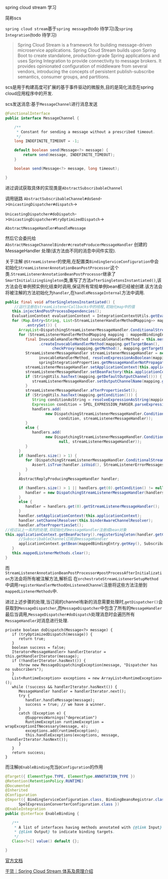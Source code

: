 spring cloud stream 学习 

简称scs

`spring cloud stream`基于`spring message`(todo 待学习)及`spring Integration`(todo 待学习)

> Spring Cloud Stream is a framework for building message-driven microservice applications. Spring Cloud Stream builds upon Spring Boot to create standalone, production-grade Spring applications and uses Spring Integration to provide connectivity to message brokers. It provides opinionated configuration of middleware from several vendors, introducing the concepts of persistent publish-subscribe semantics, consumer groups, and partitions.

scs是用于构建高度可扩展的基于事件驱动的微服务,目的是简化消息在spring cloud应用程序中的开发.

scs发送消息:基于`MessageChannel`进行消息发送

```java
@FunctionalInterface
public interface MessageChannel {

	/**
	 * Constant for sending a message without a prescribed timeout.
	 */
	long INDEFINITE_TIMEOUT = -1;

	default boolean send(Message<?> message) {
		return send(message, INDEFINITE_TIMEOUT);
	}

	boolean send(Message<?> message, long timeout);

}

```

进过调试获取具体的实现类是`AbstractSubscribableChannel`

调用链路 `AbstractSubscribableChannel#doSend`->`UnicastingDispatcher#dispatch`->

`UnicastingDispatcher#doDispatch`->`UnicastingDispatcher#tryOptimizedDispatch`->

`AbstractMessageHandler#handleMessage`

然后它会委托给 `AbstractMessageChannelBinder#createProducerMessageHandler` 创建的 MessageHandler 处理(该方法由不同的消息中间件实现).



关于注解 `@StreamListener`的使用,在配置类`BindingServiceConfiguration`中会初始化`StreamListenerAnnotationBeanPostProcessor`这个类.`StreamListenerAnnotationBeanPostProcessor`继承了`SmartInitializingSingleton`类,重写了方法`afterSingletonsInstantiated()`,该方法会在单例预实例化结束时调用,保证所有常规单例bean都已经被创建.该方法会将被注解的方法初始化为`handler`,在`handleMessageInternal`方法中调用.

```java
public final void afterSingletonsInstantiated() {
	//运行注册在streamListenerCallbacks中的线程,初始化map中的值	
   this.injectAndPostProcessDependencies();
   EvaluationContext evaluationContext = IntegrationContextUtils.getEvaluationContext(this.applicationContext.getBeanFactory());
   for (Map.Entry<String, List<StreamListenerHandlerMethodMapping>> mappedBindingEntry : mappedListenerMethods
         .entrySet()) {
      ArrayList<DispatchingStreamListenerMessageHandler.ConditionalStreamListenerMessageHandlerWrapper> handlers = new ArrayList<>();
      for (StreamListenerHandlerMethodMapping mapping : mappedBindingEntry.getValue()) {
         final InvocableHandlerMethod invocableHandlerMethod = this.messageHandlerMethodFactory
               .createInvocableHandlerMethod(mapping.getTargetBean(),
                     checkProxy(mapping.getMethod(), mapping.getTargetBean()));
         StreamListenerMessageHandler streamListenerMessageHandler = new StreamListenerMessageHandler(
               invocableHandlerMethod, resolveExpressionAsBoolean(mapping.getCopyHeaders(), "copyHeaders"),
               springIntegrationProperties.getMessageHandlerNotPropagatedHeaders());
         streamListenerMessageHandler.setApplicationContext(this.applicationContext);
         streamListenerMessageHandler.setBeanFactory(this.applicationContext.getBeanFactory());
         if (StringUtils.hasText(mapping.getDefaultOutputChannel())) {
            streamListenerMessageHandler.setOutputChannelName(mapping.getDefaultOutputChannel());
         }
         streamListenerMessageHandler.afterPropertiesSet();
         if (StringUtils.hasText(mapping.getCondition())) {
            String conditionAsString = resolveExpressionAsString(mapping.getCondition(), "condition");
            Expression condition = SPEL_EXPRESSION_PARSER.parseExpression(conditionAsString);
            handlers.add(
                  new DispatchingStreamListenerMessageHandler.ConditionalStreamListenerMessageHandlerWrapper(
                        condition, streamListenerMessageHandler));
         }
         else {
            handlers.add(
                  new DispatchingStreamListenerMessageHandler.ConditionalStreamListenerMessageHandlerWrapper(
                        null, streamListenerMessageHandler));
         }
      }
      if (handlers.size() > 1) {
         for (DispatchingStreamListenerMessageHandler.ConditionalStreamListenerMessageHandlerWrapper handler : handlers) {
            Assert.isTrue(handler.isVoid(), StreamListenerErrorMessages.MULTIPLE_VALUE_RETURNING_METHODS);
         }
      }
      AbstractReplyProducingMessageHandler handler;

      if (handlers.size() > 1 || handlers.get(0).getCondition() != null) {
         handler = new DispatchingStreamListenerMessageHandler(handlers, evaluationContext);
      }
      else {
         handler = handlers.get(0).getStreamListenerMessageHandler();
      }
      handler.setApplicationContext(this.applicationContext);
      handler.setChannelResolver(this.binderAwareChannelResolver);
      handler.afterPropertiesSet();
//经过以上一系列的处理,将初始化的messageHandler注册成bean对象
this.applicationContext.getBeanFactory().registerSingleton(handler.getClass().getSimpleName() + handler.hashCode(), handler);
      //SubscribableChannel订阅该messageHandler
      applicationContext.getBean(mappedBindingEntry.getKey(), SubscribableChannel.class).subscribe(handler);
   }
   this.mappedListenerMethods.clear();
}
```

而`StreamListenerAnnotationBeanPostProcessor#postProcessAfterInitialization`方法会将所有被注解方法,解析后 在`orchestrateStreamListenerSetupMethod`中调用`registerHandlerMethodOnListenedChannel`注册将这些方法注册到`mappedListenerMethods`中.



进过上述步骤的处理,当订阅的channel有新的消息需要处理时,`getDispatcher()`会获取到`MessageDispatcher`,而`MessageDispatcher`中包含了所有的`MessageHandler`最后当调用,`MessageDispatcher#doDispatch`处理消息时会遍历所有`MessageHandler`对消息进行处理.

```
private boolean doDispatch(Message<?> message) {
   if (tryOptimizedDispatch(message)) {
      return true;
   }
   boolean success = false;
   Iterator<MessageHandler> handlerIterator = this.getHandlerIterator(message);
   if (!handlerIterator.hasNext()) {
      throw new MessageDispatchingException(message, "Dispatcher has no subscribers");
   }
   List<RuntimeException> exceptions = new ArrayList<RuntimeException>();
   while (!success && handlerIterator.hasNext()) {
      MessageHandler handler = handlerIterator.next();
      try {
         handler.handleMessage(message);
         success = true; // we have a winner.
      }
      catch (Exception e) {
         @SuppressWarnings("deprecation")
         RuntimeException runtimeException = wrapExceptionIfNecessary(message, e);
         exceptions.add(runtimeException);
         this.handleExceptions(exceptions, message, !handlerIterator.hasNext());
      }
   }
   return success;
}
```

而注解`@EnableBinding`充当`@Configuration`的作用

```java
@Target({ ElementType.TYPE, ElementType.ANNOTATION_TYPE })
@Retention(RetentionPolicy.RUNTIME)
@Documented
@Inherited
@Configuration
@Import({ BindingServiceConfiguration.class, BindingBeansRegistrar.class, BinderFactoryConfiguration.class,
      SpelExpressionConverterConfiguration.class })
@EnableIntegration
public @interface EnableBinding {

   /**
    * A list of interfaces having methods annotated with {@link Input} and/or
    * {@link Output} to indicate binding targets.
    */
   Class<?>[] value() default {};

}
```







[官方文档](https://docs.spring.io/spring-cloud-stream/docs/3.1.4/reference/html/spring-cloud-stream.html#spring-cloud-stream-overview-introducing)

[干货｜Spring Cloud Stream 体系及原理介绍](https://mp.weixin.qq.com/s/e_pDTFmFcSqHH-uSIzNmMg)











